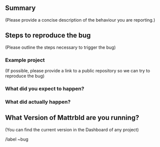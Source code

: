 ##  Summary

(Please provide a concise description of the behaviour you are reporting.)

## Steps to reproduce the bug

(Please outline the steps necessary to trigger the bug)

### Example project

(If possible, please provide a link to a public repository so we can try to
reproduce the bug)

### What did you expect to happen?



### What did actually happen?



## What Version of Mattrbld are you running?

(You can find the current version in the Dashboard of any project)

/label ~bug
